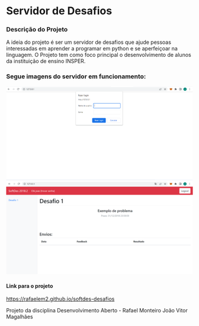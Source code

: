 # Servidor de Desafios   

### Descrição do Projeto

A ideia do projeto é ser um servidor de desafios que ajude pessoas interessadas em aprender a programar em python e se aperfeiçoar na linguagem. 
O Projeto tem como foco principal o desenvolvimento de alunos da instituição de ensino INSPER.

### Segue imagens do servidor em funcionamento:
![Alt text](screen1.png?raw=true "Optional Title")
![Alt text](screen2.png?raw=true "Optional Title")

#### Link para o projeto
https://rafaelem2.github.io/softdes-desafios

Projeto da disciplina Desenvolvimento Aberto - Rafael Monteiro João Vitor Magalhães
